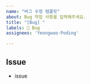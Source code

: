 ```yaml
---
name: "버그 수정 템플릿"
about: Bug 작업 사항을 입력해주세요.
title: "[Bug] "
labels: 🐞 Bug
assignees: 'Yeongwoo-Poding'

---
```


## Issue
- issue
